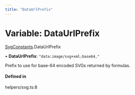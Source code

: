 ```yaml
---
title: "DataUrlPrefix"
---
```

# Variable: DataUrlPrefix

[SvgConstants](../modules/SvgConstants.md).DataUrlPrefix

• **DataUrlPrefix**: ``"data:image/svg+xml;base64,"``

Prefix to use for base-64 encoded SVGs returned by formulas.

#### Defined in

helpers/svg.ts:8
